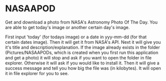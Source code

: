 # NASAAPOD
Get and download a photo from NASA's Astronomy Photo Of The Day. You are able to get today's image or another certain day's  image.

First input 'today' (for todays image) or a date in yyy-mm-dd (for that certain dates image).
Then it will get it from NASA's API.
Next it will give you it's title and description/explanation.
If the image already exists in the folder (Pictures/NASAAPODs, which is created when you first run this application and get a photo) it will stop and ask if you want to open the folder in file explorer.
Otherwise it will ask if you would like to install it.
Then it will give a success message and tell you how big the file was (in kilobytes).
It will open it in file explorer for you to see.
